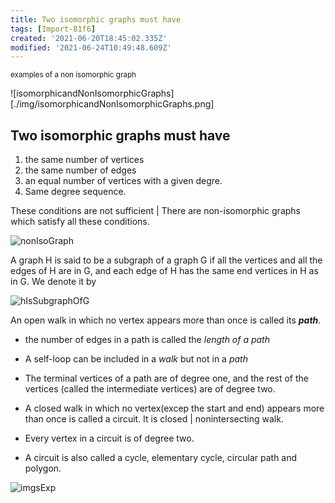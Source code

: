 ```yaml
---
title: Two isomorphic graphs must have
tags: [Import-81f6]
created: '2021-06-20T18:45:02.335Z'
modified: '2021-06-24T10:49:48.609Z'
---
```


<small>examples of a non isomorphic graph</small>

![isomorphicandNonIsomorphicGraphs][./img/isomorphicandNonIsomorphicGraphs.png]

## Two isomorphic graphs must have

1. the same number of vertices
2. the same number of edges
3. an equal number of vertices with a given degre.
4. Same degree sequence.

These conditions are not sufficient | There are non-isomorphic graphs which satisfy all these conditions.

![nonIsoGraph](./img/nonIsoGraph.png)

A graph H is said to be a subgraph of a graph G if all the vertices and all the edges of H are in G, and each edge of H has the same end vertices in H as in G. We denote it by 

![hIsSubgraphOfG](./img/hIsSubgraphOfG.png)







An open walk in which no vertex appears more than once is called its _**path**_.

- the number of edges in a path is called the _length of a path_

- A self-loop can be included in a _walk_ but not in a _path_

- The terminal vertices of a path are of degree one, and the rest of the vertices  (called the intermediate vertices) are of degree two.

- A closed walk in which no vertex(excep the start and end) appears more than once is called a circuit. It is closed | nonintersecting walk.

- Every vertex in a circuit is of degree two.

- A circuit is also called a cycle, elementary cycle, circular path and polygon.


![imgsExp](./img/imgsExp.png)
